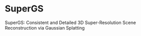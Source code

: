 # SuperGS
SuperGS: Consistent and Detailed 3D Super-Resolution Scene Reconstruction via Gaussian Splatting

